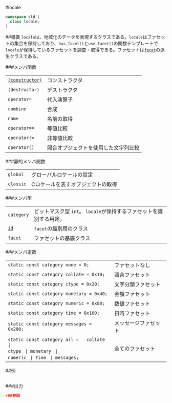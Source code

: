 #locale
```cpp
namespace std {
  class locale;
}
```

##概要
`locale`は、地域化のデータを表現するクラスである。`locale`はファセットの集合を保持しており、`has_facet()`と`use_facet()`の関数テンプレートで`locale`が保持しているファセットを調査・取得できる。ファセットは[`facet`](./locale/facet.md)の派生クラスである。

###メンバ関数

| | |
|----------------------------------------------------------------------------------------------------------------|--------------------------------------------------------|
| [`(constructor)`](./locale/locale.md) | コンストラクタ |
| `(destructor)` | デストラクタ |
| `operator=` | 代入演算子 |
| `combine` | 合成 |
| `name` | 名前の取得 |
| `operator==` | 等値比較 |
| `operator!=` | 非等値比較 |
| `operator()` | 照合オブジェクトを使用した文字列比較 |

###静的メンバ関数

| | |
|----------------------|---------------------------------------------------|
| `global` | グローバルロケールの設定 |
| `classic` | Cロケールを表すオブジェクトの取得 |

###メンバ型

| | |
|-------------------------------------------------------------------------------------------------------|----------------------------------------------------------------------------------------------------------------------|
| `category` | ビットマスク型 `int`。 `locale`が保持するファセットを識別する用途。 |
| [`id`](./locale/id.md) | `facet`の識別用のクラス |
| [`facet`](./locale/facet.md) | ファセットの基底クラス |

###メンバ定数

| | |
|-----------------------------------------------------------------------------------------------------------------------------------------------------------------------------------------------------------------------------------------------------------------------------------------------------------------------------------------------------------------------------------------------------------|--------------------------------|
| `static const category none = 0;` | ファセットなし |
| `static const category collate = 0x10;` | 照合ファセット |
| `static const category ctype = 0x20;` | 文字分類ファセット |
| `static const category monetary = 0x40;` | 金額ファセット |
| `static const category numeric = 0x80;` | 数値ファセット |
| `static const category time = 0x100;` | 日時ファセット |
| `static const category messages = 0x200;` | メッセージファセット |
| `static const category all =   collate` <code>                            &#x7C; </code>`ctype` <code>                            &#x7C; monetary</code> <code>                            &#x7C; numeric</code> <code>                            &#x7C; time</code> <code>                            &#x7C; messages;</code> | 全てのファセット |


##例
```cpp
```

###出力
```cpp
###参照
```
